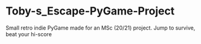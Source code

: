 # Toby-s_Escape-PyGame-Project
Small retro indie PyGame made for an MSc (20/21) project. Jump to survive, beat your hi-score
